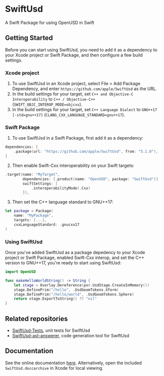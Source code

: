 # SwiftUsd

A Swift Package for using OpenUSD in Swift

## Getting Started
Before you can start using SwiftUsd, you need to add it as a dependency to your Xcode project or Swift Package, and then configure a few build settings. 

### Xcode project
1. To use SwiftUsd in an Xcode project, select File > Add Package Dependency, and enter `https://github.com/apple/SwiftUsd` as the URL. 
2. In the build settings for your target, set `C++ and Objective-C Interoperability` to `C++ / Objective-C++` (`SWIFT_OBJC_INTEROP_MODE=objcxx`). 
3. In the build settings for your target, set `C++ Language Dialect` to `GNU++17 [-std=gnu++17]` (`CLANG_CXX_LANGUAGE_STANDARD=gnu++17`). 

### Swift Package
1. To use SwiftUsd in a Swift Package, first add it as a dependency:
```swift
dependencies: [
    .package(url: "https://github.com/apple/SwiftUsd", from: "5.1.0"),
]
```

2. Then enable Swift-Cxx interoperability on your Swift targets:
```swift
.target(name: "MyTarget",
        dependencies: [.product(name: "OpenUSD", package: "SwiftUsd")],
        swiftSettings: [
            .interoperabilityMode(.Cxx)
        ]),
```

3. Then set the C++ language standard to GNU++17:
```swift
let package = Package(
    name: "MyPackage",
    targets: [...],
    cxxLanguageStandard: .gnucxx17
)
```

### Using SwiftUsd
Once you've added SwiftUsd as a package depedency to your Xcode project or Swift Package, enabled Swift-Cxx interop, and set the C++ version to GNU++17, you're ready to start using SwiftUsd:
```swift
import OpenUSD

func makeHelloWorldString() -> String {
    let stage = Overlay.Dereference(pxr.UsdStage.CreateInMemory())
    stage.DefinePrim("/hello", .UsdGeomTokens.Xform)
    stage.DefinePrim("/hello/world", .UsdGeomTokens.Sphere)
    return stage.ExportToString() ?? "nil"
}
```

## Related repositories
- [SwiftUsd-Tests](https://github.com/apple/SwiftUsd-Tests), unit tests for SwiftUsd
- [SwiftUsd-ast-answerer](https://github.com/apple/SwiftUsd-ast-answerer), code generation tool for SwiftUsd

## Documentation
See the online documentation [here](https://apple.github.io/SwiftUsd/documentation/openusd/).
Alternatively, open the included `SwiftUsd.doccarchive` in Xcode for local viewing. 
